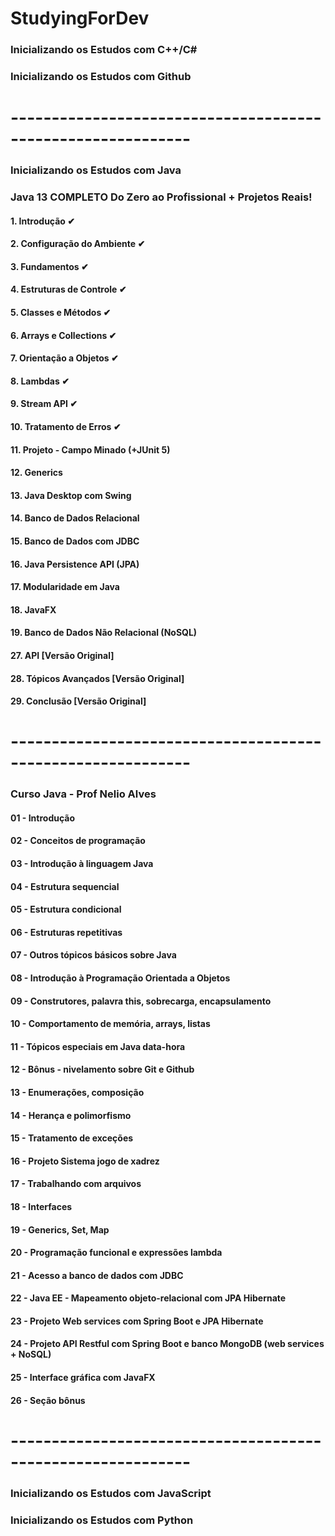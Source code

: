 # StudyingForDev


### Inicializando os Estudos com C++/C#


### Inicializando os Estudos com Github

# ------------------------------------------------------------
### Inicializando os Estudos com Java

### Java 13 COMPLETO Do Zero ao Profissional + Projetos Reais!
#### 1. Introdução ✔
#### 2. Configuração do Ambiente ✔
#### 3. Fundamentos ✔
#### 4. Estruturas de Controle ✔
#### 5. Classes e Métodos ✔
#### 6. Arrays e Collections ✔
#### 7. Orientação a Objetos ✔
#### 8. Lambdas ✔
#### 9. Stream API ✔
#### 10. Tratamento de Erros ✔
#### 11. Projeto - Campo Minado (+JUnit 5)
#### 12. Generics
#### 13. Java Desktop com Swing
#### 14. Banco de Dados Relacional
#### 15. Banco de Dados com JDBC
#### 16. Java Persistence API (JPA)
#### 17. Modularidade em Java
#### 18. JavaFX
#### 19. Banco de Dados Não Relacional (NoSQL)
#### 27. API [Versão Original]
#### 28. Tópicos Avançados [Versão Original]
#### 29. Conclusão [Versão Original]

# ------------------------------------------------------------

### Curso Java - Prof Nelio Alves
#### 01 - Introdução 
#### 02 - Conceitos de programação
#### 03 - Introdução à linguagem Java
#### 04 - Estrutura sequencial
#### 05 - Estrutura condicional
#### 06 - Estruturas repetitivas
#### 07 - Outros tópicos básicos sobre Java
#### 08 - Introdução à Programação Orientada a Objetos
#### 09 - Construtores, palavra this, sobrecarga, encapsulamento
#### 10 - Comportamento de memória, arrays, listas
#### 11 - Tópicos especiais em Java data-hora
#### 12 - Bônus - nivelamento sobre Git e Github
#### 13 - Enumerações, composição
#### 14 - Herança e polimorfismo
#### 15 - Tratamento de exceções
#### 16 - Projeto Sistema jogo de xadrez
#### 17 - Trabalhando com arquivos
#### 18 - Interfaces
#### 19 - Generics, Set, Map
#### 20 - Programação funcional e expressões lambda
#### 21 - Acesso a banco de dados com JDBC
#### 22 - Java EE - Mapeamento objeto-relacional com JPA  Hibernate
#### 23 - Projeto Web services com Spring Boot e JPA  Hibernate
#### 24 - Projeto API Restful com Spring Boot e banco MongoDB (web services + NoSQL)
#### 25 - Interface gráfica com JavaFX
#### 26 - Seção bônus

# ------------------------------------------------------------
### Inicializando os Estudos com JavaScript


### Inicializando os Estudos com Python